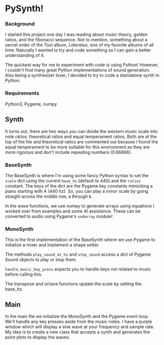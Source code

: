 # PySynth!

### Background
I started this project one day I was reading about music theory, golden ratios, and the fibonacci sequence.  Not to mention, something about a secret order of the Tool album, _Lateralus_, one of my favorite albums of all time.  Naturally I wanted to try and code something so I can gain a better understanding of it.  

The quickest way for me to experiment with code is using Python!  However, I couldn't find many great Python implementations of sound generation.  Also being a synthesizer lover, I decided to try to code a standalone synth in Python.  

### Requirements
Python3, Pygame, numpy

## Synth
It turns out, there are two ways you can divide the western music scale into note ratios: theoretical ratios and equal temperament ratios.  Both are at the top of the file and theoretical ratios are commented out because I found the equal temperament to be more suitable for this environment as they are more rigorous and don't include repeating numbers (0.66666).  

### BaseSynth
The BaseSynth is where I'm using some fancy Python syntax to set the `scale` dict using the current `base_hz` (default to 440) and the `ratios` constant.  The keys of the dict are the Pygame key constants mimicking a piano starting with A (440 hz).  So, you can play a minor scale by going straight across the middle row, a through k.  

In the wave functions, we use numpy to generate arrays using equations I worked over from examples and some AI assistance.  These can be converted to audio using Pygame's `sndarray` module!  

### MonoSynth
This is the first implementation of the BaseSynth where we use Pygame to initialize a mixer and implement a shape setter.  

The methods `play_sound_at_hz` and `stop_sound` access a dict of Pygame Sound objects to play or stop them.  

`handle_music_key_press` expects you to handle keys not related to music before calling this.  

The transpose and octave functions update the scale by setting the base_hz.  

## Main
In the main file we initialize the MonoSynth and the Pygame event loop.  We'll handle any key presses aside from the music notes.  I have a purple window which will display a sine wave at your frequency and sample rate.  My idea is to create a new class that accepts a synth and generates the point plots to display the waves.  
